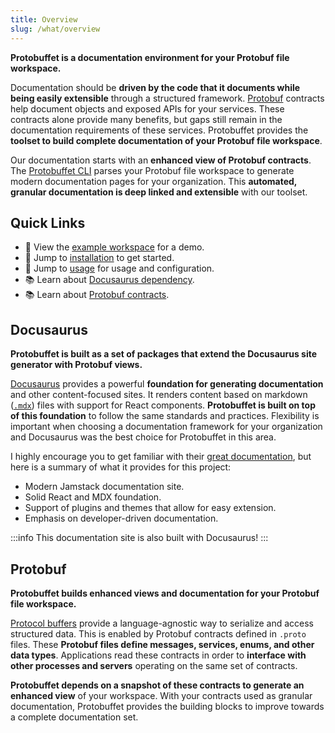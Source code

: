 ```yaml
---
title: Overview
slug: /what/overview
---
```


**Protobuffet is a documentation environment for your Protobuf file workspace.**

Documentation should be **driven by the code that it documents while being easily extensible** through a structured framework. [Protobuf](#protobuf) contracts help document objects and exposed APIs for your services. These contracts alone provide many benefits, but gaps still remain in the documentation requirements of these services. Protobuffet provides the **toolset to build complete documentation of your Protobuf file workspace**.

Our documentation starts with an **enhanced view of Protobuf contracts**. The [Protobuffet CLI](/docs/how/usage#cli-commands) parses your Protobuf file workspace to generate modern documentation pages for your organization. This **automated, granular documentation is deep linked and extensible** with our toolset.

## Quick Links
- 🍿 View the [example workspace](/protodocs/protobuffet/example/ad/v1/ads.proto) for a demo.
- 🚀 Jump to [installation](/docs/how/installation) to get started.
- 🚢 Jump to [usage](/docs/how/usage) for usage and configuration.
- 📚 Learn about [Docusaurus dependency](#docusaurus).
- 📚 Learn about [Protobuf contracts](#protobuf).

## Docusaurus

**Protobuffet is built as a set of packages that extend the Docusaurus site generator with Protobuf views.**

[Docusaurus](https://docusaurus.io/docs/) provides a powerful **foundation for generating documentation** and other content-focused sites. It renders content based on markdown ([`.mdx`](https://mdxjs.com/)) files with support for React components. **Protobuffet is built on top of this foundation** to follow the same standards and practices. Flexibility is important when choosing a documentation framework for your organization and Docusaurus was the best choice for Protobuffet in this area.

I highly encourage you to get familiar with their [great documentation](https://docusaurus.io/docs/docs-introduction), but here is a summary of what it provides for this project:

- Modern Jamstack documentation site.
- Solid React and MDX foundation.
- Support of plugins and themes that allow for easy extension.
- Emphasis on developer-driven documentation.

:::info
This documentation site is also built with Docusaurus!
:::

## Protobuf

**Protobuffet builds enhanced views and documentation for your Protobuf file workspace.**

[Protocol buffers](https://developers.google.com/protocol-buffers/docs/overview) provide a language-agnostic way to serialize and access structured data. This is enabled by Protobuf contracts defined in `.proto` files. These **Protobuf files define messages, services, enums, and other data types**. Applications read these contracts in order to **interface with other processes and servers** operating on the same set of contracts.

**Protobuffet depends on a snapshot of these contracts to generate an enhanced view** of your workspace. With your contracts used as granular documentation, Protobuffet provides the building blocks to improve towards a complete documentation set.